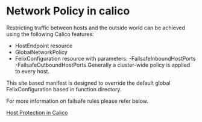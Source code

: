 # Network Policy  in calico

Restricting traffic between hosts and the outside world can be achieved
using the following Calico features:

* HostEndpoint resource
* GlobalNetworkPolicy
* FelixConfiguration resource with parameters:
  -FailsafeInboundHostPorts
  -FailsafeOutboundHostPorts
Generally a cluster-wide policy is applied to every host.

This site based manifest is designed to override the default global
FelixConfiguration based in function directory.

For more information on failsafe rules please refer below.

[Host Protection in Calico](https://docs.projectcalico.org/security/protect-hosts)

